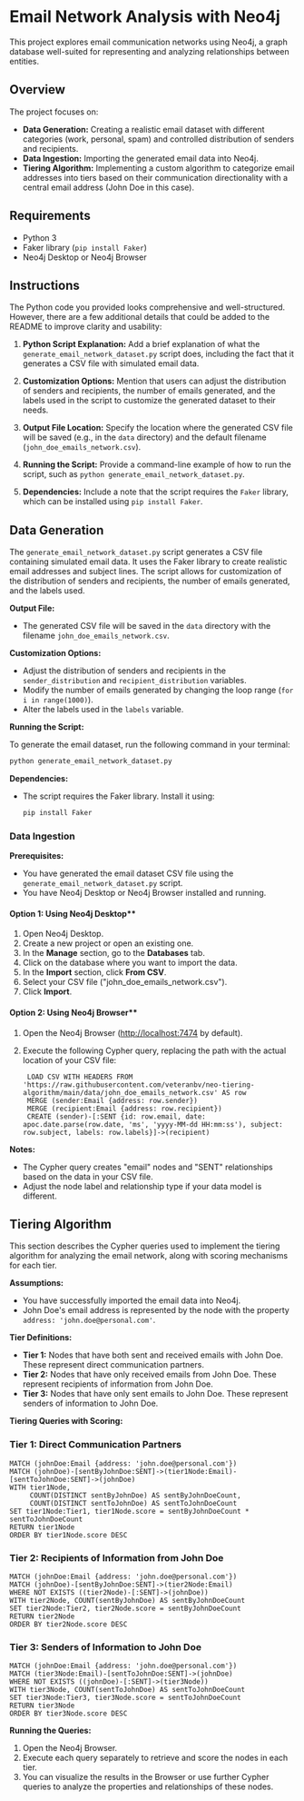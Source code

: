 # Email Network Analysis with Neo4j

This project explores email communication networks using Neo4j, a graph database well-suited for representing and analyzing relationships between entities.

## Overview

The project focuses on:

- **Data Generation:** Creating a realistic email dataset with different categories (work, personal, spam) and controlled distribution of senders and recipients.
- **Data Ingestion:** Importing the generated email data into Neo4j.
- **Tiering Algorithm:** Implementing a custom algorithm to categorize email addresses into tiers based on their communication directionality with a central email address (John Doe in this case).

## Requirements

- Python 3
- Faker library (`pip install Faker`)
- Neo4j Desktop or Neo4j Browser

## Instructions

The Python code you provided looks comprehensive and well-structured. However, there are a few additional details that could be added to the README to improve clarity and usability:

1. **Python Script Explanation:** Add a brief explanation of what the `generate_email_network_dataset.py` script does, including the fact that it generates a CSV file with simulated email data.

2. **Customization Options:** Mention that users can adjust the distribution of senders and recipients, the number of emails generated, and the labels used in the script to customize the generated dataset to their needs.

3. **Output File Location:** Specify the location where the generated CSV file will be saved (e.g., in the `data` directory) and the default filename (`john_doe_emails_network.csv`).

4. **Running the Script:** Provide a command-line example of how to run the script, such as `python generate_email_network_dataset.py`.

5. **Dependencies:** Include a note that the script requires the `Faker` library, which can be installed using `pip install Faker`.

## Data Generation

The `generate_email_network_dataset.py` script generates a CSV file containing simulated email data. It uses the Faker library to create realistic email addresses and subject lines. The script allows for customization of the distribution of senders and recipients, the number of emails generated, and the labels used.

**Output File:**

- The generated CSV file will be saved in the `data` directory with the filename `john_doe_emails_network.csv`.

**Customization Options:**

- Adjust the distribution of senders and recipients in the `sender_distribution` and `recipient_distribution` variables.
- Modify the number of emails generated by changing the loop range (`for i in range(1000)`).
- Alter the labels used in the `labels` variable.

**Running the Script:**

To generate the email dataset, run the following command in your terminal:

```bash
python generate_email_network_dataset.py
```

**Dependencies:**

- The script requires the Faker library. Install it using:

  ```bash
  pip install Faker
  ```

### Data Ingestion

**Prerequisites:**

- You have generated the email dataset CSV file using the `generate_email_network_dataset.py` script.
- You have Neo4j Desktop or Neo4j Browser installed and running.

#### Option 1: Using Neo4j Desktop**

1. Open Neo4j Desktop.
2. Create a new project or open an existing one.
3. In the **Manage** section, go to the **Databases** tab.
4. Click on the database where you want to import the data.
5. In the **Import** section, click **From CSV**.
6. Select your CSV file ("john_doe_emails_network.csv").
7. Click **Import**.

#### Option 2: Using Neo4j Browser**

1. Open the Neo4j Browser (<http://localhost:7474> by default).
2. Execute the following Cypher query, replacing the path with the actual location of your CSV file:

   ```cypher
    LOAD CSV WITH HEADERS FROM 'https://raw.githubusercontent.com/veteranbv/neo-tiering-algorithm/main/data/john_doe_emails_network.csv' AS row
    MERGE (sender:Email {address: row.sender})
    MERGE (recipient:Email {address: row.recipient})
    CREATE (sender)-[:SENT {id: row.email, date: apoc.date.parse(row.date, 'ms', 'yyyy-MM-dd HH:mm:ss'), subject: row.subject, labels: row.labels}]->(recipient)
   ```

**Notes:**

- The Cypher query creates "email" nodes and "SENT" relationships based on the data in your CSV file.
- Adjust the node label and relationship type if your data model is different.

## Tiering Algorithm

This section describes the Cypher queries used to implement the tiering algorithm for analyzing the email network, along with scoring mechanisms for each tier.

**Assumptions:**

- You have successfully imported the email data into Neo4j.
- John Doe's email address is represented by the node with the property `address: 'john.doe@personal.com'`.

**Tier Definitions:**

- **Tier 1:** Nodes that have both sent and received emails with John Doe. These represent direct communication partners.
- **Tier 2:** Nodes that have only received emails from John Doe. These represent recipients of information from John Doe.
- **Tier 3:** Nodes that have only sent emails to John Doe. These represent senders of information to John Doe.

**Tiering Queries with Scoring:**

### Tier 1: Direct Communication Partners

```cypher
MATCH (johnDoe:Email {address: 'john.doe@personal.com'})
MATCH (johnDoe)-[sentByJohnDoe:SENT]->(tier1Node:Email)-[sentToJohnDoe:SENT]->(johnDoe)
WITH tier1Node, 
     COUNT(DISTINCT sentByJohnDoe) AS sentByJohnDoeCount, 
     COUNT(DISTINCT sentToJohnDoe) AS sentToJohnDoeCount
SET tier1Node:Tier1, tier1Node.score = sentByJohnDoeCount * sentToJohnDoeCount
RETURN tier1Node
ORDER BY tier1Node.score DESC
```

### Tier 2: Recipients of Information from John Doe

```cypher
MATCH (johnDoe:Email {address: 'john.doe@personal.com'})
MATCH (johnDoe)-[sentByJohnDoe:SENT]->(tier2Node:Email)
WHERE NOT EXISTS ((tier2Node)-[:SENT]->(johnDoe))
WITH tier2Node, COUNT(sentByJohnDoe) AS sentByJohnDoeCount
SET tier2Node:Tier2, tier2Node.score = sentByJohnDoeCount
RETURN tier2Node
ORDER BY tier2Node.score DESC
```

### Tier 3: Senders of Information to John Doe

```cypher
MATCH (johnDoe:Email {address: 'john.doe@personal.com'})
MATCH (tier3Node:Email)-[sentToJohnDoe:SENT]->(johnDoe)
WHERE NOT EXISTS ((johnDoe)-[:SENT]->(tier3Node))
WITH tier3Node, COUNT(sentToJohnDoe) AS sentToJohnDoeCount
SET tier3Node:Tier3, tier3Node.score = sentToJohnDoeCount
RETURN tier3Node
ORDER BY tier3Node.score DESC
```

**Running the Queries:**

1. Open the Neo4j Browser.
2. Execute each query separately to retrieve and score the nodes in each tier.
3. You can visualize the results in the Browser or use further Cypher queries to analyze the properties and relationships of these nodes.
